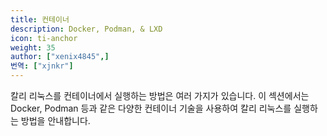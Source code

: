 ```yaml
---
title: 컨테이너
description: Docker, Podman, & LXD
icon: ti-anchor
weight: 35
author: ["xenix4845",]
번역: ["xjnkr"]
---
```


칼리 리눅스를 컨테이너에서 실행하는 방법은 여러 가지가 있습니다. 이 섹션에서는 Docker, Podman 등과 같은 다양한 컨테이너 기술을 사용하여 칼리 리눅스를 실행하는 방법을 안내합니다.
